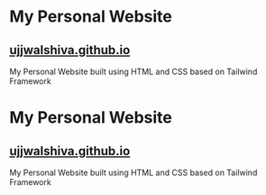 # My Personal Website
## [ujjwalshiva.github.io](https://ujjwalshiva.github.io)

My Personal Website built using HTML and CSS based on Tailwind Framework

# My Personal Website
## [ujjwalshiva.github.io](https://ujjwalshiva.github.io)

My Personal Website built using HTML and CSS based on Tailwind Framework